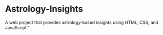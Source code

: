 # Astrology-Insights
A web project that provides astrology-based insights using HTML, CSS, and JavaScript."
